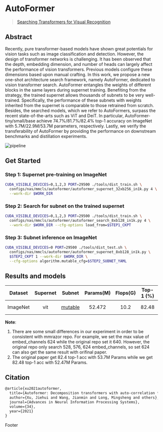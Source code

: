 # AutoFormer

> [Searching Transformers for Visual Recognition](https://arxiv.org/abs/2107.00651)

<!-- [ALGORITHM] -->

## Abstract

Recently, pure transformer-based models have shown
great potentials for vision tasks such as image classification and detection. However, the design of transformer networks is challenging. It has been observed that the depth,
embedding dimension, and number of heads can largely affect the performance of vision transformers. Previous models configure these dimensions based upon manual crafting. In this work, we propose a new one-shot architecture
search framework, namely AutoFormer, dedicated to vision
transformer search. AutoFormer entangles the weights of
different blocks in the same layers during supernet training. Benefiting from the strategy, the trained supernet allows thousands of subnets to be very well-trained. Specifically, the performance of these subnets with weights inherited from the supernet is comparable to those retrained
from scratch. Besides, the searched models, which we refer to AutoFormers, surpass the recent state-of-the-arts such
as ViT and DeiT. In particular, AutoFormer-tiny/small/base
achieve 74.7%/81.7%/82.4% top-1 accuracy on ImageNet
with 5.7M/22.9M/53.7M parameters, respectively. Lastly,
we verify the transferability of AutoFormer by providing
the performance on downstream benchmarks and distillation experiments.

![pipeline](/docs/en/imgs/model_zoo/autoformer/pipeline.png)

## Get Started

### Step 1: Supernet pre-training on ImageNet

```bash
CUDA_VISIBLE_DEVICES=0,1,2,3 PORT=29500 ./tools/dist_train.sh \
  configs/nas/mmcls/autoformer/autoformer_supernet_32xb256_in1k.py 4 \
  --work-dir $WORK_DIR
```

### Step 2: Search for subnet on the trained supernet

```bash
CUDA_VISIBLE_DEVICES=0,1,2,3 PORT=29500 ./tools/dist_train.sh \
  configs/nas/mmcls/autoformer/autoformer_search_8xb128_in1k.py 4 \
  --work-dir $WORK_DIR --cfg-options load_from=$STEP1_CKPT
```

### Step 3: Subnet inference on ImageNet

```bash
CUDA_VISIBLE_DEVICES=0 PORT=29500 ./tools/dist_test.sh \
  configs/nas/mmcls/autoformer/autoformer_supernet_8xb128_in1k.py \
  $STEP2_CKPT 1 --work-dir $WORK_DIR \
  --cfg-options algorithm.mutable_cfg=$STEP2_SUBNET_YAML
```

## Results and models

| Dataset  | Supernet |                                                                                                                                               Subnet                                                                                                                                                | Params(M) | Flops(G) | Top-1 (%) | Top-5 (%) |                     Config                      | Download                                                                                                                                                                    |     Remarks      |
| :------: | :------: | :-------------------------------------------------------------------------------------------------------------------------------------------------------------------------------------------------------------------------------------------------------------------------------------------------: | :-------: | :------: | :-------: | :-------: | :---------------------------------------------: | :-------------------------------------------------------------------------------------------------------------------------------------------------------------------------- | :--------------: |
| ImageNet |   vit    | [mutable](https://openmmlab-share.oss-cn-hangzhou.aliyuncs.com/mmrazor/v0.1/nas/spos/spos_shufflenetv2_subnet_8xb128_in1k/spos_shufflenetv2_subnet_8xb128_in1k_flops_0.33M_acc_73.87_20211222-454627be_mutable_cfg.yaml?versionId=CAEQHxiBgICw5b6I7xciIGY5MjVmNWFhY2U5MjQzN2M4NDViYzI2YWRmYWE1YzQx) |  52.472   |   10.2   |   82.48   |   95.99   | [config](./autoformer_supernet_32xb256_in1k.py) | [model](https://openmmlab-share.oss-cn-hangzhou.aliyuncs.com/mmrazor/x.pth) \| [log](https://openmmlab-share.oss-cn-hangzhou.aliyuncs.com/mmrazor/v0.1/nas/spos/x.log.json) | MMRazor searched |

**Note**:

1. There are some small differences in our experiment in order to be consistent with mmrazor repo. For example, we set the max value of embed_channels 624 while the original repo set it 640. However, the original repo only search 528, 576, 624 embed_channels, so set 624 can also get the same result with orifinal paper.
2. The original paper get 82.4 top-1 acc with 53.7M Params while we get 82.48 top-1 acc with 52.47M Params.

## Citation

```latex
@article{xu2021autoformer,
  title={Autoformer: Decomposition transformers with auto-correlation for long-term series forecasting},
  author={Xu, Jiehui and Wang, Jianmin and Long, Mingsheng and others},
  journal={Advances in Neural Information Processing Systems},
  volume={34},
  year={2021}
}
```

Footer
